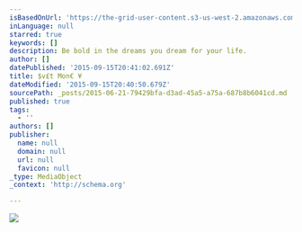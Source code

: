 ```yaml
---
isBasedOnUrl: 'https://the-grid-user-content.s3-us-west-2.amazonaws.com/0e991c7b-8c14-4344-b967-c682c8cde898.jpg'
inLanguage: null
starred: true
keywords: []
description: Be bold in the dreams you dream for your life.
author: []
datePublished: '2015-09-15T20:41:02.691Z'
title: $v£t Mon€ ¥
dateModified: '2015-09-15T20:40:50.679Z'
sourcePath: _posts/2015-06-21-79429bfa-d3ad-45a5-a75a-687b8b6041cd.md
published: true
tags:
  - ''
authors: []
publisher:
  name: null
  domain: null
  url: null
  favicon: null
_type: MediaObject
_context: 'http://schema.org'

---
```

![](https://the-grid-user-content.s3-us-west-2.amazonaws.com/0e991c7b-8c14-4344-b967-c682c8cde898.jpg)